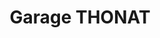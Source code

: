 ---
title: "Garage THONAT"
url: /lempdes-sur-allagnon/garage-thonat/
shop: réparation de voitures
---